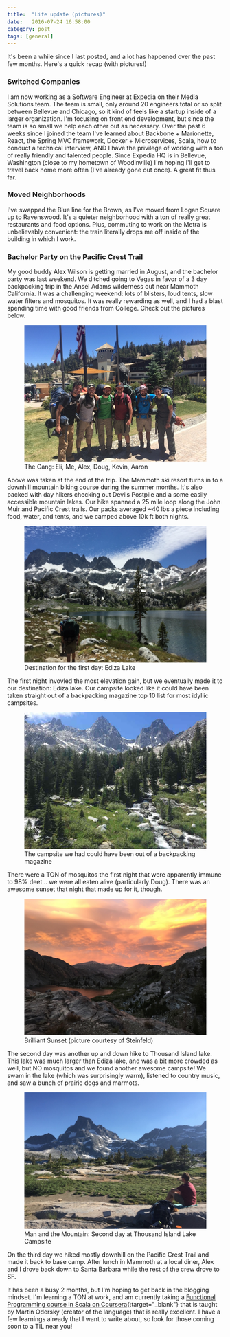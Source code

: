 ```yaml
---
title:  "Life update (pictures)"
date:   2016-07-24 16:58:00
category: post
tags: [general]
---
```


It's been a while since I last posted, and a lot has happened over the past few months. Here's a quick recap (with pictures!)

### Switched Companies

I am now working as a Software Engineer at Expedia on their Media Solutions team. The team is small, only around 20 engineers total or so split between Bellevue and Chicago, so it kind of feels like a startup inside of a larger organization. I'm focusing on front end development, but since the team is so small we help each other out as necessary. Over the past 6 weeks since I joined the team I've learned about Backbone + Marionette, React, the Spring MVC framework, Docker + Microservices, Scala, how to conduct a technical interview, AND I have the privilege of working with a ton of really friendly and talented people. Since Expedia HQ is in Bellevue, Washington (close to my hometown of Woodinville) I'm hoping I'll get to travel back home more often (I've already gone out once). A great fit thus far.

### Moved Neighborhoods

I've swapped the Blue line for the Brown, as I've moved from Logan Square up to Ravenswood. It's a quieter neighborhood with a ton of really great restaurants and food options. Plus, commuting to work on the Metra is unbelievably convenient: the train literally drops me off inside of the building in which I work.

### Bachelor Party on the Pacific Crest Trail

My good buddy Alex Wilson is getting married in August, and the bachelor party was last weekend. We ditched going to Vegas in favor of a 3 day backpacking trip in the Ansel Adams wilderness out near Mammoth California. It was a challenging weekend: lots of blisters, loud tents, slow water filters and mosquitos. It was really rewarding as well, and I had a blast spending time with good friends from College. Check out the pictures below.

<figure>
	<img src="/images/TheGang.jpg">
	<figcaption>The Gang: Eli, Me, Alex, Doug, Kevin, Aaron</figcaption>
</figure>

Above was taken at the end of the trip. The Mammoth ski resort turns in to a downhill mountain biking course during the summer months. It's also packed with day hikers checking out Devils Postpile and a some easily accessible mountain lakes. Our hike spanned a 25 mile loop along the John Muir and Pacific Crest trails. Our packs averaged ~40 lbs a piece including food, water, and tents, and we camped above 10k ft both nights.

<figure>
	<img src="/images/EdizaLake.jpg">
	<figcaption>Destination for the first day: Ediza Lake</figcaption>
</figure>

The first night invovled the most elevation gain, but we eventually made it to our destination: Ediza lake. Our campsite looked like it could have been taken straight out of a backpacking magazine top 10 list for most idyllic campsites.

<figure>
	<img src="/images/MountainsWithRiver.jpg">
	<figcaption>The campsite we had could have been out of a backpacking magazine</figcaption>
</figure>

There were a TON of mosquitos the first night that were apparently immune to 98% deet... we were all eaten alive (particularly Doug). There was an awesome sunset that night that made up for it, though.

<figure>
	<img src="/images/Sunset.jpg">
	<figcaption>Brilliant Sunset (picture courtesy of Steinfeld)</figcaption>
</figure>

The second day was another up and down hike to Thousand Island lake. This lake was much larger than Ediza lake, and was a bit more crowded as well, but NO mosquitos and we found another awesome campsite! We swam in the lake (which was surprisingly warm), listened to country music, and saw a bunch of prairie dogs and marmots.

<figure>
	<img src="/images/ManAndMountain.jpg">
	<figcaption>Man and the Mountain: Second day at Thousand Island Lake Campsite</figcaption>
</figure>

 On the third day we hiked mostly downhill on the Pacific Crest Trail and made it back to base camp. After lunch in Mammoth at a local diner, Alex and I drove back down to Santa Barbara while the rest of the crew drove to SF.

 It has been a busy 2 months, but I'm hoping to get back in the blogging mindset. I'm learning a TON at work, and am currently taking a [Functional Programming course in Scala on Coursera][scala]{:target="_blank"} that is taught by Martin Odersky (creator of the language) that is really excellent. I have a few learnings already that I want to write about, so look for those coming soon to a TIL near you!

[scala]: https://www.coursera.org/learn/progfun1/home/welcome
